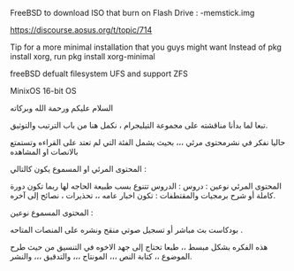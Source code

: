 FreeBSD
to download ISO that burn on Flash Drive : -memstick.img

https://discourse.aosus.org/t/topic/714

Tip for a more minimal installation that you guys might want
Instead of pkg install xorg, run    pkg install xorg-minimal



freeBSD defualt filesystem UFS and support ZFS


MinixOS 16-bit OS




السلام عليكم ورحمة الله وبركاته

تبعا لما بدأنا مناقشته على مجموعة التيليجرام ، نكمل هنا من باب الترتيب والتوثيق.

حاليا نفكر في نشرمحتوى مرئي ،،، بحيث يشمل الفئة التي لم تعتد على القراءه وتستمتع بالانصات او المشاهده

المحتوى المرئي او المسموع يكون كالتالي :

المحتوى المرئي نوعين :
دروس : الدروس تتنوع بسب طبيعة الحاجه لها ربما تكون دورة كاملة أو شرح برمجيات
والمقتطفات :
تكون اخبار عامه ،، تحذيرات ، نصائح إلى آخره.

المحتوى المسموع نوعين :

بودكاست بث مباشر أو تسجيل صوتي منقح ونشره على المنصات المتاحه .

هذه الفكره بشكل مبسط ،، طبعا تحتاج إلى جهد الاخوه في التنسيق من حيث طرح الموضوع ،، كتابة النص ،،، المونتاج ،،، والتدقيق ،،، والنشر.